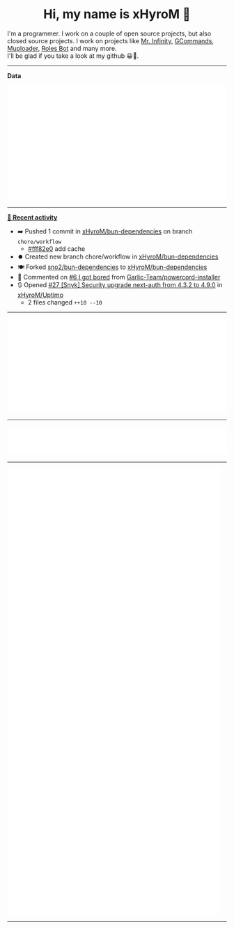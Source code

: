 <p align="center">
    <!-- <img src="https://avatars.githubusercontent.com/u/56601352" width="192" alt="hyro's pfp" /> -->
    <h1 align="center">Hi, my name is xHyroM 👋</h1>
</p>

I'm a programmer. I work on a couple of open source projects, but also closed source projects. I work on projects like [Mr. Infinity](https://discord.com/oauth2/authorize?client_id=720321585625694239&scope=bot%20applications.commands&permissions=8&redirect_uri=https://blobs.gq/imanager&prompt=consent&response_type=code), [GCommands](https://github.com/Garlic-Team/GCommands), [Muploader](https://github.com/xHyroM/Muploder), [Roles Bot](https://github.com/xHyroM/roles-bot) and many more.  
I'll be glad if you take a look at my github 😀👀.

___
**Data**

<img src="https://github.com/xHyroM/xHyroM/blob/master/.cache/base.svg">

___

**[📰 Recent activity](https://github.com/xHyroM)**
* ➡️ Pushed 1 commit in [xHyroM/bun-dependencies](https://github.com/xHyroM/bun-dependencies) on branch `chore/workflow`
  * [#fff82e0](https://github.com/xHyroM/bun-dependencies/commit/fff82e0) add cache
* ⏺️ Created new branch chore/workflow in [xHyroM/bun-dependencies](https://github.com/xHyroM/bun-dependencies)
* 🍽️ Forked [sno2/bun-dependencies](https://github.com/sno2/bun-dependencies) to [xHyroM/bun-dependencies](https://github.com/xHyroM/bun-dependencies)
* 💬 Commented on [#6 I got bored](https://github.com/Garlic-Team/powercord-installer/issues/6) from [Garlic-Team/powercord-installer](https://github.com/Garlic-Team/powercord-installer)
* 🔃 Opened [#27 [Snyk] Security upgrade next-auth from 4.3.2 to 4.9.0](https://github.com/xHyroM/Uptimo/pull/27) in [xHyroM/Uptimo](https://github.com/xHyroM/Uptimo)
  * 2 files changed `++10 --10`


___

<img src="https://github.com/xHyroM/xHyroM/blob/master/.cache/isocalendar.svg">

___

<img src="https://github.com/xHyroM/xHyroM/blob/master/.cache/languages.svg">

___

<img src="https://github.com/xHyroM/xHyroM/blob/master/.cache/achievements.svg">

___
